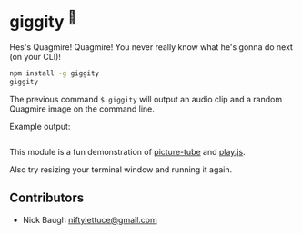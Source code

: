 
# giggity <sup>:running:</sup>

Hes's Quagmire! Quagmire! You never really know what he's gonna do next (on your CLI)!

```bash
npm install -g giggity
giggity
```

The previous command `$ giggity` will output an audio clip and a random Quagmire image on the command line.

Example output:

<img src="https://raw.github.com/niftylettuce/giggity/master/quagmire.png" alt="" />

This module is a fun demonstration of [picture-tube][1] and [play.js][2].

Also try resizing your terminal window and running it again.

## Contributors

* Nick Baugh <niftylettuce@gmail.com>

[1]: https://github.com/substack/picture-tube
[2]: https://github.com/Marak/play.js
[3]: https://www.gittip.com/niftylettuce

